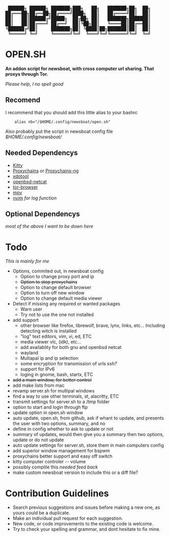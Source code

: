 <pre>
 ██████╗ ██████╗ ███████╗███╗   ██╗   ███████╗██╗  ██╗ 
██╔═══██╗██╔══██╗██╔════╝████╗  ██║   ██╔════╝██║  ██║
██║   ██║██████╔╝█████╗  ██╔██╗ ██║   ███████╗███████║
██║   ██║██╔═══╝ ██╔══╝  ██║╚██╗██║   ╚════██║██╔══██║
╚██████╔╝██║     ███████╗██║ ╚████║██╗███████║██║  ██║
 ╚═════╝ ╚═╝     ╚══════╝╚═╝  ╚═══╝╚═╝╚══════╝╚═╝  ╚═╝
</pre>

__OPEN.SH__
===========

__An addon script for newsboat, with cross computer url sharing.
That proxys through Tor.__

_Please help, I no spell good_


Recomend
--------

I recommend that you should 
add this little alias to your bashrc
        
        alias nb="/$HOME/.config/newsboat/open.sh"

Also probably put the script in newsboat config file _$HOME/.config/newsboat/_

Needed Dependencys
------------------

- [Kitty](https://sw.kovidgoyal.net/kitty/)
- [Proxychains](https://github.com/haad/proxychains) or
[Proxychains-ng](https://github.com/rofl0r/proxychains-ng)
- [xdotool](https://github.com/jordansissel/xdotool)
- [openbsd-netcat](https://salsa.debian.org/debian/netcat-openbsd)
- [tor-browser](https://www.torproject.org/)
- [mpv](https://mpv.io/)
- [nvim](https://neovim.io/) _for log function_

Optional Dependencys
--------------------

_most of the above I want to be down here_

Todo
====

_This is mainly for me_

- Options, commited out, in newsboat config
    * Option to change proxy port and ip
    * ~~Option to stop proxychains~~
    * Option to change default browser
    * Option to turn off new window
    * Option to change default media viewer
- Detect if missing any required or wanted packages
    - Warn user
    - Try not to use the one not installed
- add support
    * other browser like firefox, librewolf, brave, lynx, links, etc... Including detecting witch is installed
    * "log" text editors, vim, vi, ed, ETC
    * media viewer vlc, (idk), etc...
    * add availablity for both gnu and openbsd netcat
    * wayland
    * Multapal ip and ip selection
    * some encryption for transmission of urls _ssh?_
    * support for IPv6
    * loging in gnome, bash, startx, ETC
- ~~add a main window, for better control~~
- add make lists from mac
- revamp server.sh for multipal windows
- find a way to use other terminals, st, alacritty, ETC
- transmit settings for server.sh to a /tmp folder
- option to start and login through ftp
- update option in open.sh window
- auto update, open.sh, from github, ask if whant to update,
and presents the user with two options,
summary, and no
- define in config whether to ask to update or not
- summary of updates, would then give you a summary then two options,
update or do not update 
- auto update settings for server.sh, 
store them in main computers config
- add superior window management for bspwm 
- proxychains better support and easy off switch
- kitty computer controler -- volume
- possibly complile this _needed feed back_
- make custom newsboat version to include this or a diff file?


# Contribution Guidelines

* Search previous suggestions and issues before making a new one, as yours could be a duplicate.
* Make an individual pull request for each suggestion.
* New code, or code improvements to the existing code is welcome.
* Try to check your spelling and grammar, and dont hesitate to fix mine.
